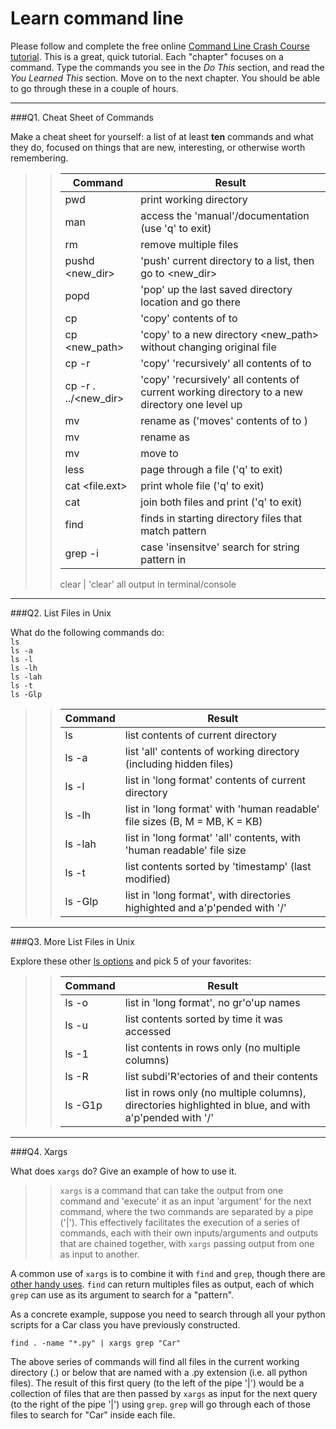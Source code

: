 # Learn command line

Please follow and complete the free online [Command Line Crash Course
tutorial](http://cli.learncodethehardway.org/book/). This is a great,
quick tutorial. Each "chapter" focuses on a command. Type the commands
you see in the _Do This_ section, and read the _You Learned This_
section. Move on to the next chapter. You should be able to go through
these in a couple of hours.

---

###Q1.  Cheat Sheet of Commands  

Make a cheat sheet for yourself: a list of at least **ten** commands and what they do, focused on things that are new, interesting, or otherwise worth remembering.

> > Command | Result
> > ------------------------------ | ------
> > pwd | print working directory
> > man <command> | access the 'manual'/documentation (use 'q' to exit)
> > rm <file1> <file2> | remove multiple files
> > pushd <new_dir> | 'push' current directory to a list, then go to <new_dir>
> > popd | 'pop' up the last saved directory location and go there
> > cp <file1> <file2> | 'copy' contents of <file1> to <file2>
> > cp <file> <new_path> | 'copy' <file> to a new directory <new_path> without changing original file
> > cp -r <dir1> <dir2> | 'copy' 'recursively' all contents of <dir1> to <dir2>
> > cp -r . ../<new_dir> | 'copy' 'recursively' all contents of current working directory to a new directory one level up 
> > mv <file1> <file2> | rename <file1> as <file2> ('moves' contents of <file1> to <file2>)
> > mv <dir1> <dir2> | rename <dir1> as <dir2>
> > mv <file> <dir> | move <file> to <dir>
> > less <file>	| page through a file ('q' to exit)
> > cat <file.ext> | print whole file ('q' to exit)
> > cat <file1> <file2> | join both files and print ('q' to exit)
> > find <startdir> <pattern> | finds in starting directory files that match pattern 
> > grep -i <pattern> <file> | case 'insensitve' search for string pattern in <file>  
> > 
> > clear | 'clear' all output in terminal/console


---

###Q2.  List Files in Unix   

What do the following commands do:  
`ls`  
`ls -a`  
`ls -l`  
`ls -lh`  
`ls -lah`  
`ls -t`  
`ls -Glp`


> > Command | Result
> > ------- | ------
> > ls | list contents of current directory
> > ls -a | list 'all' contents of working directory (including hidden files)
> > ls -l | list in 'long format' contents of current directory
> > ls -lh | list in 'long format' with 'human readable' file sizes (B, M = MB, K = KB)
> > ls -lah | list in 'long format' 'all' contents, with 'human readable' file size
> > ls -t | list contents sorted by 'timestamp' (last modified)
> > ls -Glp | list in 'long format', with directories highighted and a'p'pended with '/'

---

###Q3.  More List Files in Unix  

Explore these other [ls options](http://www.techonthenet.com/unix/basic/ls.php) and pick 5 of your favorites:

> > Command | Result
> > ------- | ------
> > ls -o | list in 'long format', no gr'o'up names
> > ls -u | list contents sorted by time it was accessed
> > ls -1 | list contents in rows only (no multiple columns)
> > ls -R <dirname> | list subdi'R'ectories of <dirname> and their contents
> > ls -G1p | list in rows only (no multiple columns),  directories highlighted in blue,  and with a'p'pended with '/'

---

###Q4.  Xargs   

What does `xargs` do? Give an example of how to use it.

> > `xargs` is a command that can take the output from one command and 'execute' it as an input 'argument' for the next command, where the two commands are separated by a pipe ('|'). This effectively facilitates the execution of a series of commands, each with their own inputs/arguments and outputs that are chained together, with `xargs` passing output from one as input to another.

A common use of `xargs` is to combine it with `find` and `grep`, though there are [other handy uses](http://javarevisited.blogspot.com/2012/06/10-xargs-command-example-in-linux-unix.html). `find` can return multiples files as output, each of which `grep` can use as its argument to search for a "pattern".

As a concrete example, suppose you need to search through all your python scripts for a Car class you have previously constructed.

`find . -name "*.py" | xargs grep "Car"`

The above series of commands will find all files in the current working directory (.) or below that are named with a .py extension (i.e. all python files). The result of this first query (to the left of the pipe '|') would be a collection of files that are then passed by `xargs` as input for the next query (to the right of the pipe '|') using `grep`. `grep` will go through each of those files to search for "Car" inside each file.
